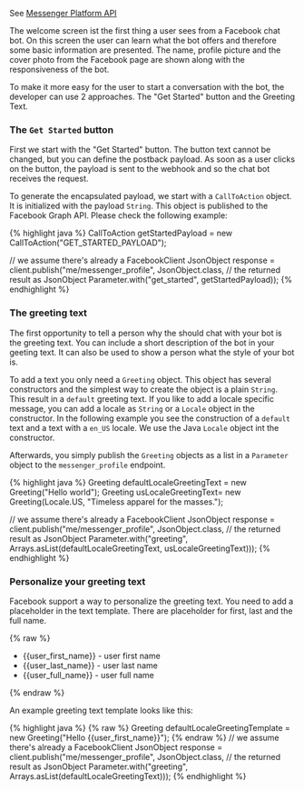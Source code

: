 See <a target="_blank" href="https://developers.facebook.com/docs/messenger-platform/discovery/welcome-screen" class="label label-primary">Messenger Platform API</a>

The welcome screen ist the first thing a user sees from a Facebook chat bot. On this screen the user can learn what the bot offers and therefore some basic information are presented. The name, profile picture and the cover photo from the Facebook page are shown along with the responsiveness of the bot. 

To make it more easy for the user to start a conversation with the bot, the developer can use 2 approaches. The "Get Started" button and the Greeting Text.

### The `Get Started` button

First we start with the "Get Started" button. The button text cannot be changed, but you can define the postback payload. As soon as a user clicks on the button, the payload is sent to the webhook and so the chat bot receives the request.

To generate the encapsulated payload, we start with a `CallToAction` object. It is initialized with the payload `String`. This object is published to the Facebook Graph API. Please check the following example:

{% highlight java %}
CallToAction getStartedPayload = new CallToAction("GET_STARTED_PAYLOAD");

// we assume there's already a FacebookClient
JsonObject response = client.publish("me/messenger_profile", 
     JsonObject.class, // the returned result as JsonObject
	 Parameter.with("get_started", getStartedPayload));
{% endhighlight %}

### The greeting text

The first opportunity to tell a person why the should chat with your bot is the greeting text. You can include a short description of the bot in your geeting text. It can also be used to show a person what the style of your bot is.

To add a text you only need a `Greeting` object. This object has several constructors and the simplest way to create the object is a plain `String`. This result in a `default` greeting text. If you like to add a locale specific message, you can add a locale as `String` or a `Locale` object in the constructor. In the following example you see the construction of a `default` text and a text with a `en_US` locale. We use the Java `Locale` object int the constructor.

Afterwards, you simply publish the `Greeting` objects as a list in a `Parameter` object to the `messenger_profile` endpoint. 

{% highlight java %}
Greeting defaultLocaleGreetingText = new Greeting("Hello world");
Greeting usLocaleGreetingText= new Greeting(Locale.US, "Timeless apparel for the masses.");

// we assume there's already a FacebookClient
JsonObject response = client.publish("me/messenger_profile", 
     JsonObject.class, // the returned result as JsonObject
	 Parameter.with("greeting", Arrays.asList(defaultLocaleGreetingText, usLocaleGreetingText)));
{% endhighlight %}

### Personalize your greeting text

Facebook support a way to personalize the greeting text. You need to add a placeholder in the text template. There are placeholder for first, last and the full name.

{% raw %}
<ul class="list-group">
	<li class="list-group-item">{{user_first_name}} - user first name</li>
	<li class="list-group-item">{{user_last_name}} - user last name</li>
	<li class="list-group-item">{{user_full_name}} - user full name</li>
</ul>
{% endraw %}

An example greeting text template looks like this:

{% highlight java %}
{% raw %}
Greeting defaultLocaleGreetingTemplate = new Greeting("Hello {{user_first_name}}");
{% endraw %}
// we assume there's already a FacebookClient
JsonObject response = client.publish("me/messenger_profile", 
     JsonObject.class, // the returned result as JsonObject
	 Parameter.with("greeting", Arrays.asList(defaultLocaleGreetingText)));
{% endhighlight %}

